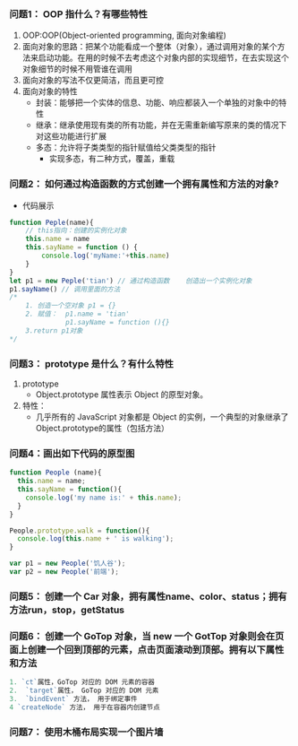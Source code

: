 
### 问题1： OOP 指什么？有哪些特性
1. OOP:OOP(Object-oriented programming, 面向对象编程)
2. 面向对象的思路：把某个功能看成一个整体（对象），通过调用对象的某个方法来启动功能。在用的时候不去考虑这个对象内部的实现细节，在去实现这个对象细节的时候不用管谁在调用
3. 面向对象的写法不仅更简洁，而且更可控
4. 面向对象的特性
    - 封装：能够把一个实体的信息、功能、响应都装入一个单独的对象中的特性
    - 继承：继承使用现有类的所有功能，并在无需重新编写原来的类的情况下对这些功能进行扩展
    - 多态：允许将子类类型的指针赋值给父类类型的指针
        - 实现多态，有二种方式，覆盖，重载

### 问题2： 如何通过构造函数的方式创建一个拥有属性和方法的对象? 
- 代码展示

```javascript
function Peple(name){
    // this指向：创建的实例化对象
    this.name = name
    this.sayName = function () {
        console.log('myName:'+this.name)
    }
}
let p1 = new Peple('tian') // 通过构造函数    创造出一个实例化对象
p1.sayName() // 调用里面的方法
/*
    1. 创造一个空对象 p1 = {}
    2. 赋值：  p1.name = 'tian'
              p1.sayName = function (){}
    3.return p1对象
*/

```

### 问题3： prototype 是什么？有什么特性 
1. prototype
    - Object.prototype 属性表示 Object 的原型对象。
2. 特性：
    - 几乎所有的 JavaScript 对象都是 Object 的实例，一个典型的对象继承了Object.prototype的属性（包括方法）

### 问题4：画出如下代码的原型图

```javascript
function People (name){
  this.name = name;
  this.sayName = function(){
    console.log('my name is:' + this.name);
  }
}

People.prototype.walk = function(){
  console.log(this.name + ' is walking');  
}

var p1 = new People('饥人谷');
var p2 = new People('前端');
```
### 问题5： 创建一个 Car 对象，拥有属性name、color、status；拥有方法run，stop，getStatus 

### 问题6： 创建一个 GoTop 对象，当 new 一个 GotTop 对象则会在页面上创建一个回到顶部的元素，点击页面滚动到顶部。拥有以下属性和方法

```javascript
1. `ct`属性，GoTop 对应的 DOM 元素的容器
2.  `target`属性， GoTop 对应的 DOM 元素
3.  `bindEvent` 方法， 用于绑定事件
4 `createNode` 方法， 用于在容器内创建节点
```

### 问题7： 使用木桶布局实现一个图片墙

